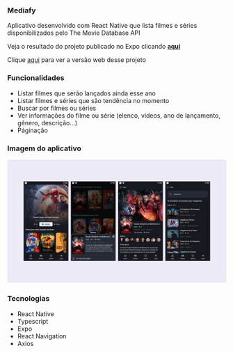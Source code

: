 ### Mediafy

Aplicativo desenvolvido com React Native que lista filmes e séries disponibilizados pelo The Movie Database API

Veja o resultado do projeto publicado no Expo clicando <b><a href="https://expo.dev/@luizs/mediafy-mobile">aqui</a></b>

Clique <a href="[https://expo.dev/@luizs/mediafy-mobile](https://github.com/luizsp7m/movies)">aqui</a> para ver a versão web desse projeto

### Funcionalidades
- Listar filmes que serão lançados ainda esse ano
- Listar filmes e séries que são tendência no momento
- Buscar por filmes ou séries
- Ver informações do filme ou série (elenco, vídeos, ano de lançamento, gênero, descrição...)
- Páginação

### Imagem do aplicativo

![](./src/assets/design/desktop-preview.png)

### Tecnologias
- React Native
- Typescript
- Expo
- React Navigation
- Axios
